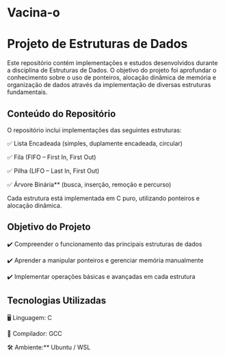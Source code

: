 # Vacina-o
# Projeto de Estruturas de Dados

Este repositório contém implementações e estudos desenvolvidos durante a disciplina de Estruturas de Dados. O objetivo do projeto foi aprofundar o conhecimento sobre o uso de ponteiros, alocação dinâmica de memória e organização de dados através da implementação de diversas estruturas fundamentais.

## Conteúdo do Repositório

O repositório inclui implementações das seguintes estruturas:

✅ Lista Encadeada (simples, duplamente encadeada, circular)

✅ Fila (FIFO – First In, First Out)

✅ Pilha (LIFO – Last In, First Out)

✅ Árvore Binária** (busca, inserção, remoção e percurso)

Cada estrutura está implementada em C puro, utilizando ponteiros e alocação dinâmica.

## Objetivo do Projeto

✔️ Compreender o funcionamento das principais estruturas de dados

✔️ Aprender a manipular ponteiros e gerenciar memória manualmente

✔️ Implementar operações básicas e avançadas em cada estrutura

## Tecnologias Utilizadas

🖥️ Linguagem: C

📌 Compilador: GCC

🛠️ Ambiente:** Ubuntu / WSL
